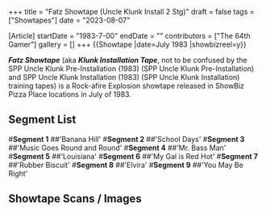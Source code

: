 +++
title = "Fatz Showtape (Uncle Klunk Install 2 Stg)"
draft = false
tags = ["Showtapes"]
date = "2023-08-07"

[Article]
startDate = "1983-7-00"
endDate = ""
contributors = ["The 64th Gamer"]
gallery = []
+++
{{Showtape
|date=July 1983
|showbizreel=y}}

<b><i>Fatz Showtape</b></i> (aka <b><i>Klunk Installation Tape</b></i>, not to be confused by the SPP Uncle Klunk Pre-Installation (1983) (SPP Uncle Klunk Pre-Installation) and SPP Uncle Klunk Installation (1983) (SPP Uncle Klunk Installation) training tapes) is a Rock-afire Explosion showtape released in ShowBiz Pizza Place locations in July of 1983.

<h2>Segment List</h2>
#<b>Segment 1</b> 
##'Banana Hill'
#<b>Segment 2</b> 
##'School Days'
#<b>Segment 3</b> 
##'Music Goes Round and Round'
#<b>Segment 4</b> 
##'Mr. Bass Man'
#<b>Segment 5</b> 
##'Louisiana'
#<b>Segment 6</b> 
##'My Gal is Red Hot'
#<b>Segment 7</b> 
##'Rubber Biscuit'
#<b>Segment 8</b> 
##'Elvira'
#<b>Segment 9</b> 
##'You May Be Right'

<h2>Showtape Scans / Images</h2>
